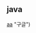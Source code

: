 ## java

[aa](https://github.com/tnrla75/Computer-Science/blob/main/java/Call%20By%20Value%20%EC%99%80%20Call%20By%20Reference.MD#call-by-value-%EC%99%80-call-by-reference) "구글")
